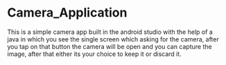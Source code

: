 # Camera_Application
This is a simple camera app built in the android studio with the help of a java in which you see the single screen which asking for the camera, after you tap on that button the camera will be open and you can capture the image, after that either its your choice to keep it or discard it.
